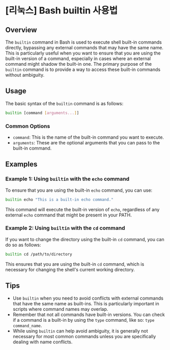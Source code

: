 # [리눅스] Bash builtin 사용법

## Overview
The `builtin` command in Bash is used to execute shell built-in commands directly, bypassing any external commands that may have the same name. This is particularly useful when you want to ensure that you are using the built-in version of a command, especially in cases where an external command might shadow the built-in one. The primary purpose of the `builtin` command is to provide a way to access these built-in commands without ambiguity.

## Usage
The basic syntax of the `builtin` command is as follows:

```bash
builtin [command [arguments...]]
```

### Common Options
- `command`: This is the name of the built-in command you want to execute.
- `arguments`: These are the optional arguments that you can pass to the built-in command.

## Examples

### Example 1: Using `builtin` with the `echo` command
To ensure that you are using the built-in `echo` command, you can use:

```bash
builtin echo "This is a built-in echo command."
```

This command will execute the built-in version of `echo`, regardless of any external `echo` command that might be present in your PATH.

### Example 2: Using `builtin` with the `cd` command
If you want to change the directory using the built-in `cd` command, you can do so as follows:

```bash
builtin cd /path/to/directory
```

This ensures that you are using the built-in `cd` command, which is necessary for changing the shell's current working directory.

## Tips
- Use `builtin` when you need to avoid conflicts with external commands that have the same name as built-ins. This is particularly important in scripts where command names may overlap.
- Remember that not all commands have built-in versions. You can check if a command is a built-in by using the `type` command, like so: `type command_name`.
- While using `builtin` can help avoid ambiguity, it is generally not necessary for most common commands unless you are specifically dealing with name conflicts.